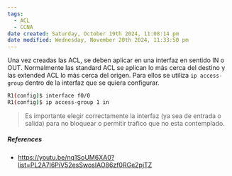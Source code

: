 ```yaml
---
tags:
  - ACL
  - CCNA
date created: Saturday, October 19th 2024, 11:08:14 pm
date modified: Wednesday, November 20th 2024, 11:33:50 pm
---
```


Una vez creadas las ACL, se deben aplicar en una interfaz en sentido IN o OUT. Normalmente las standard ACL se aplican lo más cerca del destino y las extended ACL lo más cerca del origen. Para ellos se utiliza `ip access-group` dentro de la  interfaz que se quiera configurar. 
``` bash
R1(config)$ interface f0/0
R1(config)$ ip access-group 1 in
```

> Es importante elegir correctamente la interfaz (ya sea de entrada o salida) para no bloquear o permitir trafico que no esta contemplado.

#####  References
- https://youtu.be/nq1SoUM6XA0?list=PL2A7l6PiV52esSwosIAO86zf0RGe2pjTZ
